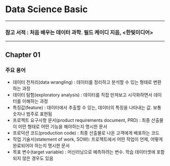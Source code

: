 # Data Science Basic
---------------------------------------------------------------------

### 참고 서적 : 처음 배우는 데이터 과학. 필드 케이디 지음, <한빛미디어>
----------------------------------------------------------------------

## Chapter 01

### 주요 용어
- 데이터 전처리(data wrangling) : 데이터를 정리하고 분석할 수 있는 형태로 변환하는 과정
- 데이터 탐험(exploratory analysis) : 데이터를 직접 만져보고 시각화하면서 데이터를 이해하는 과정
- 특징값(feature) : 데이터에서 추출할 수 있는, 데이터의 특징을 나타내는 값. 보통 숫자나 범주로 표현됨
- 프로젝트 요구사항 문서(product requirements document, PRD) : 최종 산출물이 어떤 형태로 어떤 기능을 해야하는지 명시한 문서
- 프로덕션 코드(production code) : 최종 산출물로 나온 고객에게 배포하는 코드
- 작업 기술서(statement of work, SOW): 프로젝트에서 어떤 작업이 언제, 어떻게 완료되어야 하는지 명시한 문서
- 목표 변수(target variable) : 머신러닝으로 예측하려는 변수. 학습 데이터셋에 포함되지 않은 경우도 있음
